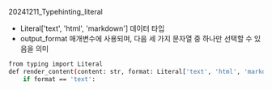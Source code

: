 20241211_Typehinting_literal
- Literal['text', 'html', 'markdown'] 데이터 타입
- output_format 매개변수에 사용되며, 다음 세 가지 문자열 중 하나만 선택할 수 있음을 의미
```bash
from typing import Literal
def render_content(content: str, format: Literal['text', 'html', 'markdown']) -> str:
    if format == 'text':
```